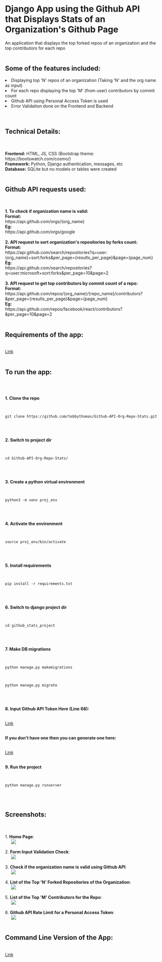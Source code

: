 # Django App using the Github API that Displays Stats of an Organization's Github Page

An application that displays the top forked repos of an organization and the top contributors for each repo
<br />
<br />
<h2>Some of the features included:</h2>
<li>Displaying top 'N' repos of an organization (Taking 'N' and the org name as input)</li>
<li>For each repo displaying the top 'M' (from user) contributors by commit count</li>
<li>Github API using Personal Access Token is used</li>
<li>Error Validaiton done on the Frontend and Backend</li>
<br />
<br />
<h2>Technical Details:</h2>
<br />
<br />
<b>Frontend:</b> HTML, JS, CSS (Bootstrap theme: https://bootswatch.com/cosmo/)
<br />
<b>Framework:</b> Python, Django authentication, messages, etc
<br />
<b>Database:</b> SQLite but no models or tables were created
<br />
<br /> 
<h2>Github API requests used:</h2>
<br />
<br />
<b>1. To check if organization name is valid:</b> 
<br />
<b>Format:</b><br />
https://api.github.com/orgs/{org_name}<br />
<b>Eg:</b><br />
https://api.github.com/orgs/google
<br />
<br />
<b>2. API request to sort organization's repositories by forks count:</b> 
<br />
<b>Format:</b><br />
https://api.github.com/search/repositories?q=user:{org_name}+sort:forks&per_page={results_per_page}&page={page_num}<br />
<b>Eg:</b><br />
https://api.github.com/search/repositories?q=user:microsoft+sort:forks&per_page=10&page=2
<br />
<br />
<b>3. API request to get top contributors by commit count of a repo:</b> 
<br />
<b>Format:</b><br />
https://api.github.com/repos/{org_name}/{repo_name}/contributors?&per_page={results_per_page}&page={page_num}<br />
<b>Eg:</b><br />
https://api.github.com/repos/facebook/react/contributors?&per_page=10&page=2
<br />
<br />
<h2>Requirements of the app:</h2>
<br />
<a href="https://github.com/tebbythomas/Github-API-Org-Repo-Stats/blob/master/requirements.txt">Link</a>
<br />
<br />
<h2>To run the app:</h2>
<br />
<br />
<p><b>1. Clone the repo</b></p>
<br />
<pre><code>git clone https://github.com/tebbythomas/Github-API-Org-Repo-Stats.git
</code></pre>
<br />
<br />
<p><b>2. Switch to project dir</b></p>
<br />
<pre><code>cd Github-API-Org-Repo-Stats/
</code></pre>
<br />
<br />
<p><b>3. Create a python virtual environment</b></p>
<br />
<pre><code>python3 -m venv proj_env
</code></pre>
<br />
<br />
<p><b>4. Activate the environment</b></p>
<br />
<pre><code>source proj_env/bin/activate
</code></pre>
<br />
<br />
<p><b>5. Install requirements</b></p>
<br />
<pre><code>pip install -r requirements.txt
</code></pre>
<br />
<br />
<p><b>6. Switch to django project dir</b></p>
<br />
<pre><code>cd github_stats_project
</code></pre>
<br />
<br />
<p><b>7. Make DB migrations</b></p>
<br />
<pre><code>python manage.py makemigrations
</code></pre>
<br />
<pre><code>python manage.py migrate
</code></pre>
<br />
<br />
<p><b>8. Input Github API Token Here (Line 68):</b></p>
<br />
<a href="https://github.com/tebbythomas/Github-API-Org-Repo-Stats/blob/master/github_stats_project/github_stats_app/top_dev_org_contributors.py">Link</a>
<br />
<br />
<p><b>If you don't have one then you can generate one here:</b></p>
<br />
<a href="https://github.com/settings/tokens">Link</a>
<br />
<br />
<p><b>9. Run the project</b></p>
<br />
<pre><code>python manage.py runserver
</code></pre>
<br />
<br />
<h2>Screenshots:</h2>
<br />
<br />
1. <b>Home Page</b>:
<br />
<img src="https://github.com/tebbythomas/Github-API-Org-Repo-Stats/blob/master/Screenshots/Home-Page.png" hspace="20">
<br />
<br />
2. <b>Form Input Validation Check</b>:
<br />
<img src="https://github.com/tebbythomas/Github-API-Org-Repo-Stats/blob/master/Screenshots/Input-Validation.png" hspace="20">
<br />
<br />
3. <b>Check if the organization name is valid using Github API</b>:
<br />
<img src="https://github.com/tebbythomas/Github-API-Org-Repo-Stats/blob/master/Screenshots/Valid-Company-Check.png" hspace="20">
<br />
<br />
4. <b>List of the Top 'N' Forked Repositories of the Organization</b>:
<br />
<img src="https://github.com/tebbythomas/Github-API-Org-Repo-Stats/blob/master/Screenshots/Repos-List.png" hspace="20">
<br />
<br />
5. <b>List of the Top 'M' Contributors for the Repo</b>:
<br />
<img src="https://github.com/tebbythomas/Github-API-Org-Repo-Stats/blob/master/Screenshots/Contributors-List.png" hspace="20">
<br />
<br />
6. <b>Github API Rate Limit for a Personal Access Token</b>:
<br />
<img src="https://github.com/tebbythomas/Github-API-Org-Repo-Stats/blob/master/Screenshots/Github-Token-Access-Limit.png" hspace="20">
<br />
<br />
<h2>Command Line Version of the App:</h2><br />
<a href="https://github.com/tebbythomas/Github-API-Org-Repo-Stats/blob/master/top_dev_org_contributors.py">Link</a>